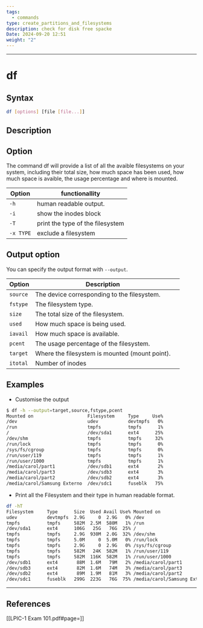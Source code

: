 ```yaml
---
tags:
  - commands
type: create_partitions_and_filesystems
description: check for disk free spacke
Date: 2024-09-20 12:51
weight: "2"
---
```


___
# df

## Syntax
```bash
df [options] [file [file...]]
```

## Description

## Option
The command df will provide a list of all the avaible filesystems on your system, including their total size, how much space has been used, how much space is avaible, the usage percentage and where is mounted.

| Option    | functionallity                   |
| --------- | -------------------------------- |
| `-h`      | human readable output.           |
| `-i`      | show the inodes block            |
| `-T`      | print the type of the filesystem |
| `-x TYPE` | exclude a filesystem             |

## Output option
You can specify the output format with `--output`.

| **Option** | **Description**                                |     |
| ---------- | ---------------------------------------------- | --- |
| `source`   | The device corresponding to the filesystem.    |     |
| `fstype`   | The filesystem type.                           |     |
| `size`     | The total size of the filesystem.              |     |
| `used`     | How much space is being used.                  |     |
| `iavail`   | How much space is available.                   |     |
| `pcent`    | The usage percentage of the filesystem.        |     |
| `target`   | Where the filesystem is mounted (mount point). |     |
| `itotal`   | Number of inodes                               |     |
## Examples
- Customise the output
```bash
$ df -h --output=target,source,fstype,pcent
Mounted on                    Filesystem     Type     Use%
/dev                          udev           devtmpfs   0%
/run                          tmpfs          tmpfs      1%
/                             /dev/sda1      ext4      25%
/dev/shm                      tmpfs          tmpfs     32%
/run/lock                     tmpfs          tmpfs      0%
/sys/fs/cgroup                tmpfs          tmpfs      0%
/run/user/119                 tmpfs          tmpfs      1%
/run/user/1000                tmpfs          tmpfs      1%
/media/carol/part1            /dev/sdb1      ext4       2%
/media/carol/part3            /dev/sdb3      ext4       3%
/media/carol/part2            /dev/sdb2      ext4       3%
/media/carol/Samsung Externo  /dev/sdc1      fuseblk   75%
```
- Print all the Filesystem and their type in human readable format.
```bash
df -hT
Filesystem     Type      Size  Used Avail Use% Mounted on
udev           devtmpfs  2.9G     0  2.9G   0% /dev
tmpfs          tmpfs     582M  2.5M  580M   1% /run
/dev/sda1      ext4      106G   25G   76G  25% /
tmpfs          tmpfs     2.9G  930M  2.0G  32% /dev/shm
tmpfs          tmpfs     5.0M     0  5.0M   0% /run/lock
tmpfs          tmpfs     2.9G     0  2.9G   0% /sys/fs/cgroup
tmpfs          tmpfs     582M   24K  582M   1% /run/user/119
tmpfs          tmpfs     582M  116K  582M   1% /run/user/1000
/dev/sdb1      ext4       88M  1.6M   79M   2% /media/carol/part1
/dev/sdb3      ext4       82M  1.6M   74M   3% /media/carol/part3
/dev/sdb2      ext4       89M  1.9M   81M   3% /media/carol/part2
/dev/sdc1      fuseblk   299G  223G   76G  75% /media/carol/Samsung Externo
```


___
## References
[[LPIC-1 Exam 101.pdf#page=]]